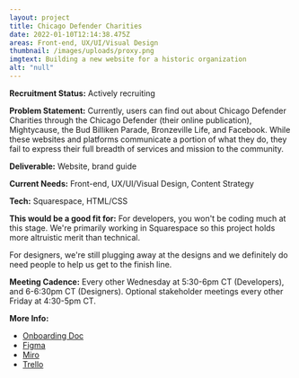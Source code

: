 ```yaml
---
layout: project
title: Chicago Defender Charities
date: 2022-01-10T12:14:38.475Z
areas: Front-end, UX/UI/Visual Design
thumbnail: /images/uploads/proxy.png
imgtext: Building a new website for a historic organization
alt: "null"
---
```

**Recruitment Status:** Actively recruiting

**Problem Statement:** Currently, users can find out about Chicago Defender Charities through the Chicago Defender (their online publication), Mightycause, the Bud Billiken Parade, Bronzeville Life, and Facebook. While these websites and platforms communicate a portion of what they do, they fail to express their full breadth of services and mission to the community.

**Deliverable:** Website, brand guide

**Current Needs:** Front-end, UX/UI/Visual Design, Content Strategy

**Tech:** Squarespace, HTML/CSS

**This would be a good fit for:** For developers, you won't be coding much at this stage. We're primarily working in Squarespace so this project holds more altruistic merit than technical.

For designers, we're still plugging away at the designs and we definitely do need people to help us get to the finish line.

**Meeting Cadence:** Every other Wednesday at 5:30-6pm CT (Developers), and 6-6:30pm CT (Designers). Optional stakeholder meetings every other Friday at 4:30-5pm CT.

**More Info:**
- [Onboarding Doc](https://docs.google.com/document/d/1G5vXeIrLo7EXnCkkpKSrc7qC2x7PiOcUN1jySo5mIE0/edit?usp=sharing)
- [Figma](https://www.figma.com/file/gO6VGEN3gtOtOZnaxwb34d/ChiDC-Team-Library)
- [Miro](https://miro.com/welcomeonboard/b2VobDVYeGtoWGtBZDhlMnR1Y2JzcXFEUldVc1hRV21WcmdzZEcyQ0dISE9JYnpLdnhQTkVBODZNd0ZadXVFaHwzMDc0NDU3MzUzMDA5MTkzMzM5?invite_link_id=375456929186)
- [Trello](https://trello.com/b/SO0jixw0/chicago-defender-charities)